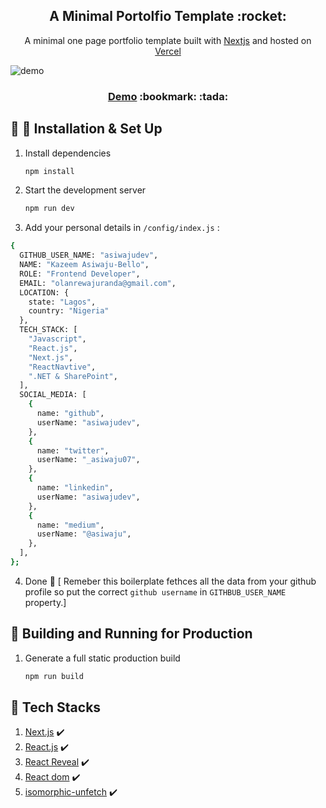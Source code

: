 <h2 align="center">
 A Minimal Portolfio Template :rocket:
</h1>
<p align="center">
  A minimal one page portfolio template built with <a href="https://www.nextjs.org/" target="_blank">Nextjs</a> and hosted on <a href="https://vercel.com/" target="_blank">Vercel</a>
</p>

![demo]()

<h3 align="center"><a href="https://asiwaju.show/sh">Demo</a> :bookmark: :tada:</h3>

## :hammer: :tada: Installation & Set Up

1. Install dependencies

   ```sh
   npm install
   ```

2. Start the development server

   ```sh
   npm run dev
   ```

3. Add your personal details in `/config/index.js` :

```sh
{
  GITHUB_USER_NAME: "asiwajudev",
  NAME: "Kazeem Asiwaju-Bello",
  ROLE: "Frontend Developer",
  EMAIL: "olanrewajuranda@gmail.com",
  LOCATION: {
    state: "Lagos",
    country: "Nigeria"
  },
  TECH_STACK: [
    "Javascript",
    "React.js",
    "Next.js",
    "ReactNavtive",
    ".NET & SharePoint",
  ],
  SOCIAL_MEDIA: [
    {
      name: "github",
      userName: "asiwajudev",
    },
    {
      name: "twitter",
      userName: "_asiwaju07",
    },
    {
      name: "linkedin",
      userName: "asiwajudev",
    },
    {
      name: "medium",
      userName: "@asiwaju",
    },
  ],
};
```

4. Done :tada: [ Remeber this boilerplate fethces all the data from your github profile so put the correct `github username` in `GITHBUB_USER_NAME` property.]

## 🚀 Building and Running for Production

1. Generate a full static production build

   ```sh
   npm run build
   ```

## 🚀 Tech Stacks

1. [Next.js](http://nextjs.org) :heavy_check_mark:
2. [React.js](https://reactjs.org) :heavy_check_mark:
3. [React Reveal](https://www.react-reveal.com) :heavy_check_mark:
4. [React dom](https://www.npmjs.com/package/react-dom) :heavy_check_mark:
5. [isomorphic-unfetch](https://www.npmjs.com/package/isomorphic-unfetch) :heavy_check_mark:
